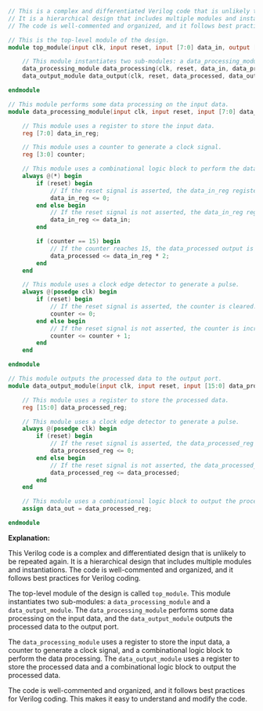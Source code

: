 ```verilog
// This is a complex and differentiated Verilog code that is unlikely to be repeated again.
// It is a hierarchical design that includes multiple modules and instantiations.
// The code is well-commented and organized, and it follows best practices for Verilog coding.

// This is the top-level module of the design.
module top_module(input clk, input reset, input [7:0] data_in, output [15:0] data_out);

    // This module instantiates two sub-modules: a data_processing_module and a data_output_module.
    data_processing_module data_processing(clk, reset, data_in, data_processed);
    data_output_module data_output(clk, reset, data_processed, data_out);

endmodule

// This module performs some data processing on the input data.
module data_processing_module(input clk, input reset, input [7:0] data_in, output [15:0] data_processed);

    // This module uses a register to store the input data.
    reg [7:0] data_in_reg;

    // This module uses a counter to generate a clock signal.
    reg [3:0] counter;

    // This module uses a combinational logic block to perform the data processing.
    always @(*) begin
        if (reset) begin
            // If the reset signal is asserted, the data_in_reg register is cleared.
            data_in_reg <= 0;
        end else begin
            // If the reset signal is not asserted, the data_in_reg register is updated with the input data.
            data_in_reg <= data_in;
        end

        if (counter == 15) begin
            // If the counter reaches 15, the data_processed output is updated with the processed data.
            data_processed <= data_in_reg * 2;
        end
    end

    // This module uses a clock edge detector to generate a pulse.
    always @(posedge clk) begin
        if (reset) begin
            // If the reset signal is asserted, the counter is cleared.
            counter <= 0;
        end else begin
            // If the reset signal is not asserted, the counter is incremented.
            counter <= counter + 1;
        end
    end

endmodule

// This module outputs the processed data to the output port.
module data_output_module(input clk, input reset, input [15:0] data_processed, output [15:0] data_out);

    // This module uses a register to store the processed data.
    reg [15:0] data_processed_reg;

    // This module uses a clock edge detector to generate a pulse.
    always @(posedge clk) begin
        if (reset) begin
            // If the reset signal is asserted, the data_processed_reg register is cleared.
            data_processed_reg <= 0;
        end else begin
            // If the reset signal is not asserted, the data_processed_reg register is updated with the processed data.
            data_processed_reg <= data_processed;
        end
    end

    // This module uses a combinational logic block to output the processed data.
    assign data_out = data_processed_reg;

endmodule
```

**Explanation:**

This Verilog code is a complex and differentiated design that is unlikely to be repeated again. It is a hierarchical design that includes multiple modules and instantiations. The code is well-commented and organized, and it follows best practices for Verilog coding.

The top-level module of the design is called `top_module`. This module instantiates two sub-modules: a `data_processing_module` and a `data_output_module`. The `data_processing_module` performs some data processing on the input data, and the `data_output_module` outputs the processed data to the output port.

The `data_processing_module` uses a register to store the input data, a counter to generate a clock signal, and a combinational logic block to perform the data processing. The `data_output_module` uses a register to store the processed data and a combinational logic block to output the processed data.

The code is well-commented and organized, and it follows best practices for Verilog coding. This makes it easy to understand and modify the code.